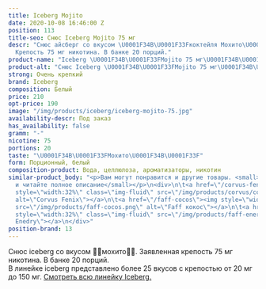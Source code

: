 ```yaml
---
title: Iceberg Mojito
date: 2020-10-08 16:46:00 Z
position: 113
title-seo: Снюс Iceberg Mojito 75 мг
descr: "Снюс айсберг со вкусом \U0001F34B\U0001F33Fкоктейля Мохито\U0001F34B\U0001F33F.
  Крепость 75 мг никотина. В банке 20 порций."
product-name: "Iceberg \U0001F34B\U0001F33FMojito 75 мг\U0001F34B\U0001F33F"
product-alt: "Снюс Iceberg \U0001F34B\U0001F33FMojito 75 мг\U0001F34B\U0001F33F"
strong: Очень крепкий
brand: Iceberg
composition: Белый
price: 210
opt-price: 190
image: "/img/products/iceberg/iceberg-mojito-75.jpg"
availability-descr: Под заказ
has_availability: false
gramm: "-"
nicotine: 75
portions: 20
taste: "\U0001F34B\U0001F33FМохито\U0001F34B\U0001F33F"
form: Порционный, белый
composition-product: Вода, целлюлоза, ароматизаторы, никотин
similar-product_body: "<p>Вам могут понравится и другие товары. <small>Жмите на картинки
  и читайте полное описание</small></p>\n<div>\n\t<a href=\"/corvus-fenix-barberry\"><img
  style=\"width:32%\" class=\"img-fluid\" src=\"/img/products/corvus/corvus-fenix.png\"
  alt=\"Corvus Fenix\"></a>\n\t<a href=\"/faff-cocos\"><img style=\"width:32%\" class=\"img-fluid\"
  src=\"/img/products/faff-cocos.png\" alt=\"Faff кокос\"></a>\n\t<a href=\"/faff-snus-energy\"><img
  style=\"width:32%\" class=\"img-fluid\" src=\"/img/products/faff-energy.png\" alt=\"Faff
  Enedry\"></a>\n</div>"
position-brand: 13
---
```


Снюс iceberg со вкусом 🍋🌿мохито🍋🌿. Заявленная крепость 75 мг никотина. В банке 20 порций.<br> 
В линейке iceberg представлено более 25 вкусов с крепостью от 20 мг до 150 мг. <a href="/iceberg">Смотреть всю линейку Iceberg.</a>